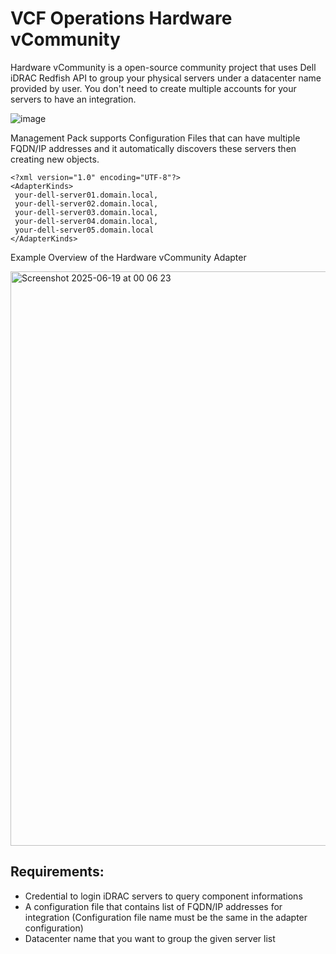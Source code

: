 # VCF Operations Hardware vCommunity
Hardware vCommunity is a open-source community project that uses Dell iDRAC Redfish API to group your physical servers under a datacenter name provided by user. You don't need to create multiple accounts for your servers to have an integration.

![image](https://github.com/user-attachments/assets/dccc192d-6814-4708-9284-0f65c4402de2)

Management Pack supports Configuration Files that can have multiple FQDN/IP addresses and it automatically discovers these servers then creating new objects.

```
<?xml version="1.0" encoding="UTF-8"?>
<AdapterKinds>
 your-dell-server01.domain.local,
 your-dell-server02.domain.local,
 your-dell-server03.domain.local,
 your-dell-server04.domain.local,
 your-dell-server05.domain.local
</AdapterKinds>
```

Example Overview of the Hardware vCommunity Adapter

<img width="1620" height="919" alt="Screenshot 2025-06-19 at 00 06 23" src="https://github.com/user-attachments/assets/92ada679-1c85-426c-a500-7b8b0f4bd6f0" />




## Requirements:

* Credential to login iDRAC servers to query component informations
* A configuration file that contains list of FQDN/IP addresses for integration (Configuration file name must be the same in the adapter configuration)
* Datacenter name that you want to group the given server list
